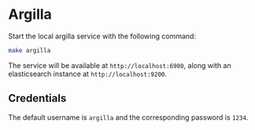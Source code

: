 # Argilla

Start the local argilla service with the following command:

```bash
make argilla
```

The service will be available at `http://localhost:6900`, along with an elasticsearch instance at `http://localhost:9200`.

## Credentials

The default username is `argilla` and the corresponding password is `1234`.
